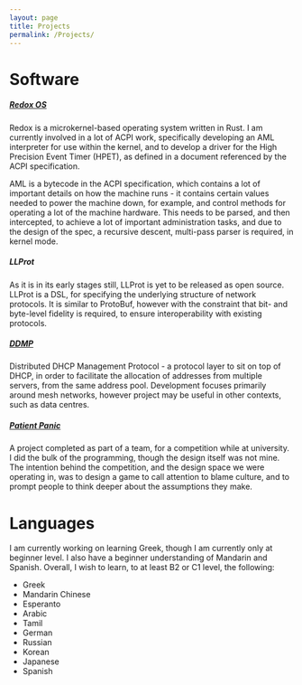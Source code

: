 ```yaml
---
layout: page
title: Projects
permalink: /Projects/
---
```

# Software
  <div data-iframe-width="150" data-iframe-height="270" data-share-badge-id="607113dc-2e1c-4eda-b865-149b83378a5b"></div>
  <script type="text/javascript">
    (function() {
      var s = document.createElement('script');
      s.type = 'text/javascript';
      s.async = true;
      s.src = '//cdn.youracclaim.com/assets/utilities/embed.js';
      var o = document.getElementsByTagName('script')[0];
      o.parentNode.insertBefore(s, o);
      })();
  </script>

##### [Redox OS](https://redox-os.org)
Redox is a microkernel-based operating system written in Rust. I am currently involved in a lot of ACPI work, specifically developing an AML interpreter for use within the kernel, and to develop a driver for the High Precision Event Timer (HPET), as defined in a document referenced by the ACPI specification.

AML is a bytecode in the ACPI specification, which contains a lot of important details on how the machine runs - it contains certain values needed to power the machine down, for example, and control methods for operating a lot of the machine hardware. This needs to be parsed, and then intercepted, to achieve a lot of important administration tasks, and due to the design of the spec, a recursive descent, multi-pass parser is required, in kernel mode.

##### LLProt
As it is in its early stages still, LLProt is yet to be released as open source. LLProt is a DSL, for specifying the underlying structure of network protocols. It is similar to ProtoBuf, however with the constraint that bit- and byte-level fidelity is required, to ensure interoperability with existing protocols.

##### [DDMP](https://github.com/CWood1/DDMP)
Distributed DHCP Management Protocol - a protocol layer to sit on top of DHCP, in order to facilitate the allocation of addresses from multiple servers, from the same address pool. Development focuses primarily around mesh networks, however project may be useful in other contexts, such as data centres.

##### [Patient Panic](https://github.com/CWood1/chimed)
A project completed as part of a team, for a competition while at university. I did the bulk of the programming, though the design itself was not mine. The intention behind the competition, and the design space we were operating in, was to design a game to call attention to blame culture, and to prompt people to think deeper about the assumptions they make.

# Languages
I am currently working on learning Greek, though I am currently only at beginner level. I also have a beginner understanding of Mandarin and Spanish. Overall, I wish to learn, to at least B2 or C1 level, the following:

 - Greek
 - Mandarin Chinese
 - Esperanto
 - Arabic
 - Tamil
 - German
 - Russian
 - Korean
 - Japanese
 - Spanish